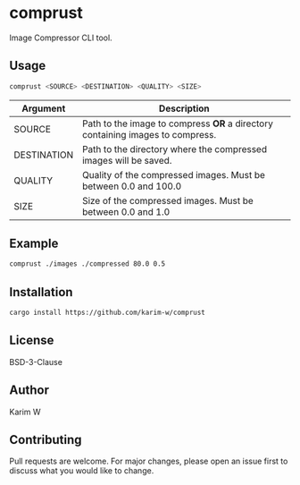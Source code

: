 # comprust

Image Compressor CLI tool.

## Usage

```sh
comprust <SOURCE> <DESTINATION> <QUALITY> <SIZE>
```

| Argument    | Description                                                                     |
| ----------- | ------------------------------------------------------------------------------- |
| SOURCE      | Path to the image to compress **OR** a directory containing images to compress. |
| DESTINATION | Path to the directory where the compressed images will be saved.                |
| QUALITY     | <FLOAT> Quality of the compressed images. Must be between 0.0 and 100.0         |
| SIZE        | <FLOAT>Size of the compressed images. Must be between 0.0 and 1.0               |

## Example

```sh
comprust ./images ./compressed 80.0 0.5
```

## Installation

```sh
cargo install https://github.com/karim-w/comprust
```

## License

BSD-3-Clause

## Author

Karim W

## Contributing

Pull requests are welcome. For major changes, please open an issue first to discuss what you would like to change.
